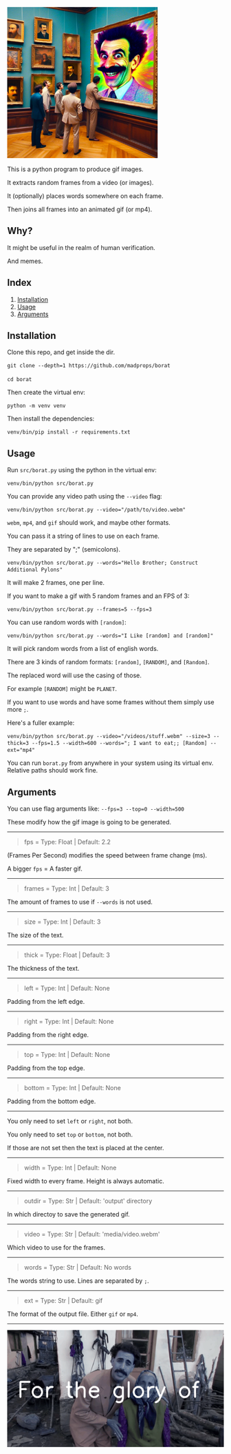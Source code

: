 <img src="media/borat.jpg" width="350">

This is a python program to produce gif images.

It extracts random frames from a video (or images).

It (optionally) places words somewhere on each frame.

Then joins all frames into an animated gif (or mp4).

## Why?

It might be useful in the realm of human verification.

And memes.

## Index
1. [Installation](#installation)
1. [Usage](#usage)
1. [Arguments](#arguments)

## Installation <a name="installation"></a>

Clone this repo, and get inside the dir.

```
git clone --depth=1 https://github.com/madprops/borat

cd borat
```

Then create the virtual env:

```
python -m venv venv
```

Then install the dependencies:

```
venv/bin/pip install -r requirements.txt
```

## Usage <a name="usage"></a>

Run `src/borat.py` using the python in the virtual env:

```
venv/bin/python src/borat.py
```

You can provide any video path using the `--video` flag:

```
venv/bin/python src/borat.py --video="/path/to/video.webm"
```

`webm`, `mp4`, and `gif` should work, and maybe other formats.

You can pass it a string of lines to use on each frame.

They are separated by ";" (semicolons).

```
venv/bin/python src/borat.py --words="Hello Brother; Construct Additional Pylons"
```

It will make 2 frames, one per line.

If you want to make a gif with 5 random frames and an FPS of 3:

```
venv/bin/python src/borat.py --frames=5 --fps=3
```

You can use random words with `[random]`:

```
venv/bin/python src/borat.py --words="I Like [random] and [random]"
```

It will pick random words from a list of english words.

There are 3 kinds of random formats: `[random]`, `[RANDOM]`, and `[Random]`.

The replaced word will use the casing of those.

For example `[RANDOM]` might be `PLANET`.

If you want to use words and have some frames without them simply use more `;`.

Here's a fuller example:

```
venv/bin/python src/borat.py --video="/videos/stuff.webm" --size=3 --thick=3 --fps=1.5 --width=600 --words="; I want to eat;; [Random] --ext="mp4"
```

You can run `borat.py` from anywhere in your system using its virtual env. Relative paths should work fine.

## Arguments <a name="arguments"></a>

You can use flag arguments like: `--fps=3 --top=0 --width=500`

These modify how the gif image is going to be generated.

---

> fps = Type: Float | Default: 2.2

(Frames Per Second) modifies the speed between frame change (ms).

A bigger `fps` = A faster gif.

---

> frames = Type: Int | Default: 3

The amount of frames to use if `--words` is not used.

---

> size = Type: Int | Default: 3

The size of the text.

---

> thick = Type: Float | Default: 3

The thickness of the text.

---

> left = Type: Int | Default: None

Padding from the left edge.

---

> right = Type: Int | Default: None

Padding from the right edge.

---

> top = Type: Int | Default: None

Padding from the top edge.

---

> bottom = Type: Int | Default: None

Padding from the bottom edge.

---

You only need to set `left` or `right`, not both.

You only need to set `top` or `bottom`, not both.

If those are not set then the text is placed at the center.

---

> width = Type: Int | Default: None

Fixed width to every frame. Height is always automatic.

---

> outdir = Type: Str | Default: 'output' directory

In which directoy to save the generated gif.

---

> video = Type: Str | Default: 'media/video.webm'

Which video to use for the frames.

---

> words = Type: Str | Default: No words

The words string to use. Lines are separated by `;`.

---

> ext = Type: Str | Default: gif

The format of the output file. Either `gif` or `mp4`.

---

<img src="media/borat.gif" width="600">